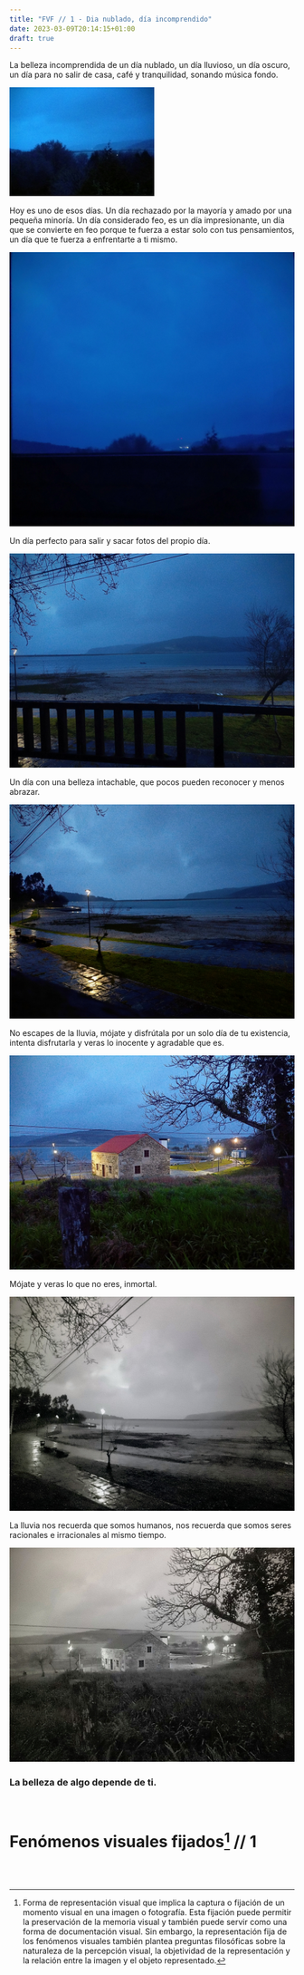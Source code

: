 ```yaml
---
title: "FVF // 1 - Dia nublado, día incomprendido"
date: 2023-03-09T20:14:15+01:00
draft: true
---
```


 La belleza incomprendida de un día nublado, un día lluvioso, un día oscuro, un día para no salir de casa, café y tranquilidad, sonando música fondo.

<img src="https://raw.githubusercontent.com/M1n-4d316e/Hugo-blog/master/2023/03/upgit_20230309_1678390709.jpg" alt="2023-03-09-19-52-10-320~2" style="zoom: 25%;" />

 Hoy es uno de esos días. Un día rechazado por la mayoría y amado por una pequeña minoría. Un día considerado feo, es un día impresionante, un día que se convierte en feo porque te fuerza a estar solo con tus pensamientos, un día que te fuerza a enfrentarte a ti mismo.

<img src="https://raw.githubusercontent.com/M1n-4d316e/Hugo-blog/master/2023/03/upgit_20230309_1678390740.jpg" alt="2023-03-09-20-00-48-150~3" style="zoom: 50%;" />

 Un día perfecto para salir y sacar fotos del propio día.

<img src="https://raw.githubusercontent.com/M1n-4d316e/Hugo-blog/master/2023/03/upgit_20230309_1678390854.jpg" alt="2023-03-09-19-47-17-342~2" style="zoom:50%;" />

 Un día con una belleza intachable, que pocos pueden reconocer y menos abrazar.

<img src="https://raw.githubusercontent.com/M1n-4d316e/Hugo-blog/master/2023/03/upgit_20230309_1678390939.jpg" alt="2023-03-09-19-46-22-456~2" style="zoom:50%;" />

 No escapes de la lluvia, mójate y disfrútala por un solo día de tu existencia, intenta disfrutarla y veras lo inocente y agradable que es.

<img src="https://raw.githubusercontent.com/M1n-4d316e/Hugo-blog/master/2023/03/upgit_20230309_1678390956.jpg" alt="2023-03-09-19-45-22-286~2" style="zoom:50%;" />

 Mójate y veras lo que no eres, inmortal.

<img src="https://raw.githubusercontent.com/M1n-4d316e/Hugo-blog/master/2023/03/upgit_20230309_1678390986.jpg" alt="2023-03-09-19-46-36-724~2" style="zoom:50%;" />

 La lluvia nos recuerda que somos humanos, nos recuerda que somos seres racionales e irracionales al mismo tiempo.

<img src="https://raw.githubusercontent.com/M1n-4d316e/Hugo-blog/master/2023/03/upgit_20230309_1678391009.jpg" alt="2023-03-09-19-45-13-736~2" style="zoom:50%;" />

<br>

### La belleza de algo depende de ti.

<br>

# Fenómenos visuales fijados[^1] // 1

<br><br>

[^1]: Forma de representación visual que implica la captura o fijación de un momento visual en una imagen o fotografía. Esta fijación puede permitir la preservación de la memoria visual y también puede servir como una forma de documentación visual. Sin embargo, la representación fija de los fenómenos visuales también plantea preguntas filosóficas sobre la naturaleza de la percepción visual, la objetividad de la representación y la relación entre la imagen y el objeto representado.

